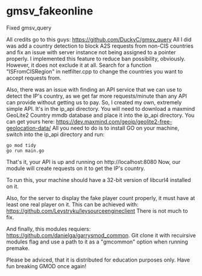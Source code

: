 # gmsv_fakeonline
Fixed gmsv_query

All credits go to this guys: https://github.com/DuckyC/gmsv_query
All I did was add a country detection to block A2S requests from non-CIS countries and fix an issue with server instance not being assigned to a pointer properly.
I implemented this feature to reduce ban possibility, obviously.
However, it does not exclude it at all.
Search for a function "ISFromCISRegion" in netfilter.cpp to change the countries you want to accept requests from.

Also, there was an issue with finding an API service that we can use to detect the IP's country, as we get far more requests/minute
than any API can provide without getting us to pay. So, I created my own, extremely simple API. It's in the ip_api directory.
You will need to download a maxmind GeoLite2 Country mmdb database and place it into the ip_api directory. You can get yours here:
https://dev.maxmind.com/geoip/geolite2-free-geolocation-data/
All you need to do is to install GO on your machine, switch into the ip_api directory and run:
```
go mod tidy
go run main.go
```
That's it, your API is up and running on http://localhost:8080
Now, our module will create requests on it to get the IP's country.

To run this, your machine should have a 32-bit version of libcurl4 installed on it.

Also, for the server to display the fake player count properly, it must have at least one real player on it.
This can be achieved with: https://github.com/Leystryku/leysourceengineclient
There is not much to fix.

And finally, this modules requiers:
https://github.com/danielga/garrysmod_common.
Git clone it with recuirsive modules flag and use a path to it as a "gmcommon" option when running premake.

Please be adviced, that it is distributed for education purposes only.
Have fun breaking GMOD once again!
